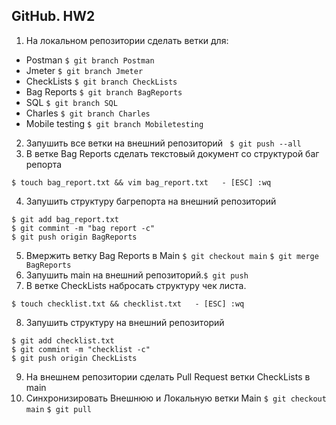 ## GitHub. HW2
1. На локальном репозитории сделать ветки для:
- Postman `$ git branch Postman`
- Jmeter `$ git branch Jmeter`
- CheckLists `$ git branch CheckLists`
- Bag Reports `$ git branch BagReports`
- SQL `$ git branch SQL`
- Charles `$ git branch Charles`
- Mobile testing `$ git branch Mobiletesting`

2. Запушить все ветки на внешний репозиторий ` $ git push --all`
3. В ветке Bag Reports сделать текстовый документ со структурой баг репорта 
 ``` $ git checkout BagReports 
$ touch bag_report.txt && vim bag_report.txt   - [ESC] :wq
```
4. Запушить структуру багрепорта на внешний репозиторий 
```
$ git add bag_report.txt
$ git commint -m "bag report -c" 
$ git push origin BagReports
```
5. Вмержить ветку Bag Reports в Main `$ git checkout main` `$ git merge BagReports`
6. Запушить main на внешний репозиторий.`$ git push`
7. В ветке CheckLists набросать структуру чек листа.
 ``` $ git checkout CheckLists 
$ touch checklist.txt && checklist.txt   - [ESC] :wq
```
8. Запушить структуру на внешний репозиторий
```
$ git add checklist.txt
$ git commint -m "checklist -c" 
$ git push origin CheckLists
```
9. На внешнем репозитории сделать Pull Request ветки CheckLists в main 
10. Синхронизировать Внешнюю и Локальную ветки Main `$ git checkout main` `$ git pull`

